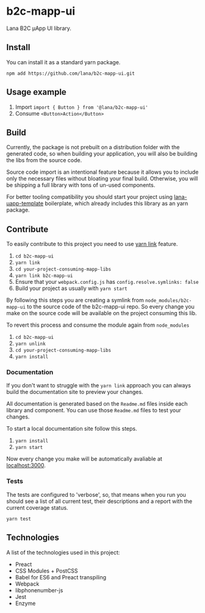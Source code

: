 # b2c-mapp-ui
Lana B2C µApp UI library.

## Install
You can install it as a standard yarn package.

`npm add https://github.com/lana/b2c-mapp-ui.git`

## Usage example

1. Import `import { Button } from '@lana/b2c-mapp-ui'`
2. Consume `<Button>Action</Button>`

## Build
Currently, the package is not prebuilt on a distribution folder with the generated code, so when building your application, you will also be building the libs from the source code.

Source code import is an intentional feature because it allows you to include only the necessary files without bloating your final build. Otherwise, you will be shipping a full library with tons of un-used components.

For better tooling compatibility you should start your project using [lana-µapp-template](https://github.com/cabify/lana-mapp-template) boilerplate, which already includes this library as an yarn package.

## Contribute
To easily contribute to this project you need to use  [yarn link](https://yarnpkg.com/lang/en/docs/cli/link/) feature.

1. `cd b2c-mapp-ui`
2. `yarn link`
3. `cd your-project-consuming-mapp-libs`
4. `yarn link b2c-mapp-ui`
5. Ensure that your `webpack.config.js` has `config.resolve.symlinks: false`
6. Build your project as usually with `yarn start`

By following this steps you are creating a symlink from `node_modules/b2c-mapp-ui` to the source code of the b2c-mapp-ui repo. So every change you make on the source code will be available on the project consuming this lib.

To revert this process and consume the module again from `node_modules`

1. `cd b2c-mapp-ui`
2. `yarn unlink`
3. `cd your-project-consuming-mapp-libs`
4. `yarn install`

### Documentation
If you don't want to struggle with the `yarn link` approach you can always build the documentation site to preview your changes.

All documentation is generated based on the `Readme.md` files inside each library and component. You can use those `Readme.md` files to test your changes.

To start a local documentation site follow this steps.

1. `yarn install`
2. `yarn start`

Now every change you make will be automatically avaliable at [localhost:3000](http://localhost:3000).

### Tests

The tests are configured to 'verbose', so, that means when you run you should see a list of all current test, their descriptions and a report with the current coverage status.

`yarn test`

## Technologies
A list of the technologies used in this project:
* Preact
* CSS Modules + PostCSS
* Babel for ES6 and Preact transpiling
* Webpack
* libphonenumber-js
* Jest
* Enzyme

